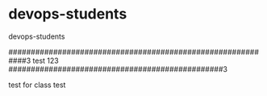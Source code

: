 # devops-students
devops-students

############################################################3
test 123
################################################3


test for class
test

